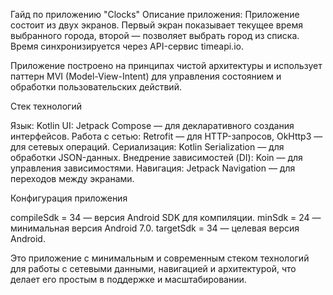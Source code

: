 Гайд по приложению "Clocks"
Описание приложения:
Приложение состоит из двух экранов. Первый экран показывает текущее время выбранного города, второй — позволяет выбрать город из списка. Время синхронизируется через API-сервис timeapi.io.

Приложение построено на принципах чистой архитектуры и использует паттерн MVI (Model-View-Intent) для управления состоянием и обработки пользовательских действий.

Стек технологий

Язык: Kotlin
UI: Jetpack Compose — для декларативного создания интерфейсов.
Работа с сетью: Retrofit — для HTTP-запросов, OkHttp3 — для сетевых операций.
Сериализация: Kotlin Serialization — для обработки JSON-данных.
Внедрение зависимостей (DI): Koin — для управления зависимостями.
Навигация: Jetpack Navigation — для переходов между экранами.

Конфигурация приложения

compileSdk = 34 — версия Android SDK для компиляции.
minSdk = 24 — минимальная версия Android 7.0.
targetSdk = 34 — целевая версия Android.

Это приложение с минимальным и современным стеком технологий для работы с сетевыми данными, навигацией и архитектурой, что делает его простым в поддержке и масштабировании.
